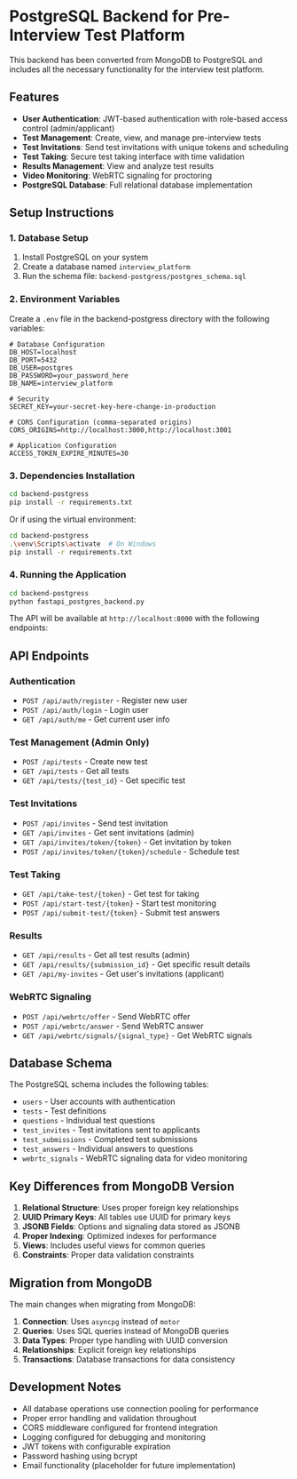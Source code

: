 # PostgreSQL Backend for Pre-Interview Test Platform

This backend has been converted from MongoDB to PostgreSQL and includes all the necessary functionality for the interview test platform.

## Features

- **User Authentication**: JWT-based authentication with role-based access control (admin/applicant)
- **Test Management**: Create, view, and manage pre-interview tests
- **Test Invitations**: Send test invitations with unique tokens and scheduling
- **Test Taking**: Secure test taking interface with time validation
- **Results Management**: View and analyze test results
- **Video Monitoring**: WebRTC signaling for proctoring
- **PostgreSQL Database**: Full relational database implementation

## Setup Instructions

### 1. Database Setup

1. Install PostgreSQL on your system
2. Create a database named `interview_platform`
3. Run the schema file: `backend-postgress/postgres_schema.sql`

### 2. Environment Variables

Create a `.env` file in the backend-postgress directory with the following variables:

```env
# Database Configuration
DB_HOST=localhost
DB_PORT=5432
DB_USER=postgres
DB_PASSWORD=your_password_here
DB_NAME=interview_platform

# Security
SECRET_KEY=your-secret-key-here-change-in-production

# CORS Configuration (comma-separated origins)
CORS_ORIGINS=http://localhost:3000,http://localhost:3001

# Application Configuration
ACCESS_TOKEN_EXPIRE_MINUTES=30
```

### 3. Dependencies Installation

```bash
cd backend-postgress
pip install -r requirements.txt
```

Or if using the virtual environment:

```bash
cd backend-postgress
.\venv\Scripts\activate  # On Windows
pip install -r requirements.txt
```

### 4. Running the Application

```bash
cd backend-postgress
python fastapi_postgres_backend.py
```

The API will be available at `http://localhost:8000` with the following endpoints:

## API Endpoints

### Authentication
- `POST /api/auth/register` - Register new user
- `POST /api/auth/login` - Login user
- `GET /api/auth/me` - Get current user info

### Test Management (Admin Only)
- `POST /api/tests` - Create new test
- `GET /api/tests` - Get all tests
- `GET /api/tests/{test_id}` - Get specific test

### Test Invitations
- `POST /api/invites` - Send test invitation
- `GET /api/invites` - Get sent invitations (admin)
- `GET /api/invites/token/{token}` - Get invitation by token
- `POST /api/invites/token/{token}/schedule` - Schedule test

### Test Taking
- `GET /api/take-test/{token}` - Get test for taking
- `POST /api/start-test/{token}` - Start test monitoring
- `POST /api/submit-test/{token}` - Submit test answers

### Results
- `GET /api/results` - Get all test results (admin)
- `GET /api/results/{submission_id}` - Get specific result details
- `GET /api/my-invites` - Get user's invitations (applicant)

### WebRTC Signaling
- `POST /api/webrtc/offer` - Send WebRTC offer
- `POST /api/webrtc/answer` - Send WebRTC answer
- `GET /api/webrtc/signals/{signal_type}` - Get WebRTC signals

## Database Schema

The PostgreSQL schema includes the following tables:
- `users` - User accounts with authentication
- `tests` - Test definitions
- `questions` - Individual test questions
- `test_invites` - Test invitations sent to applicants
- `test_submissions` - Completed test submissions
- `test_answers` - Individual answers to questions
- `webrtc_signals` - WebRTC signaling data for video monitoring

## Key Differences from MongoDB Version

1. **Relational Structure**: Uses proper foreign key relationships
2. **UUID Primary Keys**: All tables use UUID for primary keys
3. **JSONB Fields**: Options and signaling data stored as JSONB
4. **Proper Indexing**: Optimized indexes for performance
5. **Views**: Includes useful views for common queries
6. **Constraints**: Proper data validation constraints

## Migration from MongoDB

The main changes when migrating from MongoDB:

1. **Connection**: Uses `asyncpg` instead of `motor`
2. **Queries**: Uses SQL queries instead of MongoDB queries
3. **Data Types**: Proper type handling with UUID conversion
4. **Relationships**: Explicit foreign key relationships
5. **Transactions**: Database transactions for data consistency

## Development Notes

- All database operations use connection pooling for performance
- Proper error handling and validation throughout
- CORS middleware configured for frontend integration
- Logging configured for debugging and monitoring
- JWT tokens with configurable expiration
- Password hashing using bcrypt
- Email functionality (placeholder for future implementation)
